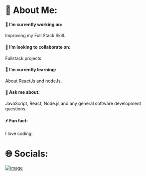 # 💫 About Me:
#### 🔭 I’m currently working on:
Improving my Full Stack Skill.

#### 👯 I’m looking to collaborate on:
Fullstack projects

#### 🌱 I’m currently learning:
About ReactJs and nodeJs.

#### 💬 Ask me about:
JavaScript, React, Node.js,and any general software development questions.

#### ⚡ Fun fact:
I love coding.

# 🌐 Socials:
[![image](https://img.shields.io/badge/LinkedIn-0077B5?style=for-the-badge&logo=linkedin&logoColor=white)](https://www.linkedin.com/in/yash-varmora-361b08260/)
